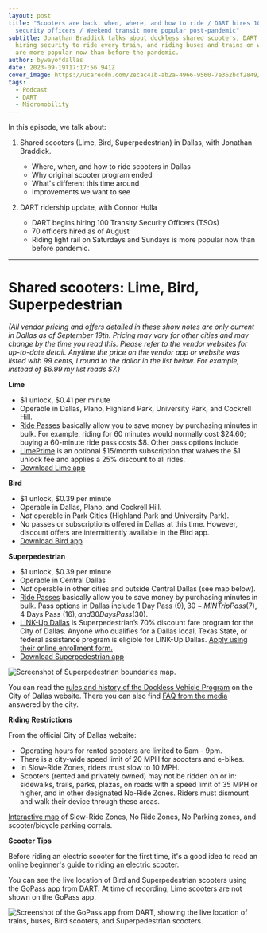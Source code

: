 ```yaml
---
layout: post
title: "Scooters are back: when, where, and how to ride / DART hires 100
  security officers / Weekend transit more popular post-pandemic"
subtitle: Jonathan Braddick talks about dockless shared scooters, DART begins
  hiring security to ride every train, and riding buses and trains on weekends
  are more popular now than before the pandemic.
author: bywayofdallas
date: 2023-09-19T17:17:56.941Z
cover_image: https://ucarecdn.com/2ecac41b-ab2a-4966-9560-7e362bcf2849/
tags:
  - Podcast
  - DART
  - Micromobility
---
```

In this episode, we talk about:

1. Shared scooters (Lime, Bird, Superpedestrian) in Dallas, with Jonathan Braddick.

   * Where, when, and how to ride scooters in Dallas
   * Why original scooter program ended
   * What's different this time around
   * Improvements we want to see
2. DART ridership update, with Connor Hulla

   * DART begins hiring 100 Transity Security Officers (TSOs)
   * 70 officers hired as of August 
   * Riding light rail on Saturdays and Sundays is more popular now than before pandemic. 

- - -

# Shared scooters: Lime, Bird, Superpedestrian[](https://dallascityhall.com/departments/transportation/Pages/dockless-vehicle-program.aspx)

*(All vendor pricing and offers detailed in these show notes are only current in Dallas as of September 19th.* *Pricing may vary for other cities and may change by the time you read this. Please refer to the vendor websites for up-to-date detail. Anytime the price on the vendor app or website was listed with 99 cents, I round to the dollar in the list below. For example, instead of $6.99 my list reads $7.)*

**Lime**

* $1 unlock, $0.41 per minute
* Operable in Dallas, Plano, Highland Park, University Park, and Cockrell Hill.
* [Ride Passes](https://help.li.me/hc/en-us/articles/1260806465069-What-is-a-Ride-Pass-) basically allow you to save money by purchasing minutes in bulk. For example, riding for 60 minutes would normally cost $24.60; buying a 60-minute ride pass costs $8. Other pass options include 
* [LimePrime](https://www.li.me/blog/lime-introduces-lime-prime-just-in-time-for-summer) is an optional $15/month subscription that waives the $1 unlock fee and applies a 25% discount to all rides.
* [Download Lime app](https://www.li.me/the-app)

**Bird**

* $1 unlock, $0.39 per minute
* Operable in Dallas, Plano, and Cockrell Hill.
* *Not* operable in Park Cities (Highland Park and University Park).
* No passes or subscriptions offered in Dallas at this time. However, discount offers are intermittently available in the Bird app.
* [Download Bird app](https://go.bird.co/)

**Superpedestrian**

* $1 unlock, $0.39 per minute
* Operable in Central Dallas
* *Not* operable in other cities and outside Central Dallas (see map below). 
* [Ride Passes](https://superpedestrian.com/passes) basically allow you to save money by purchasing minutes in bulk. Pass options in Dallas include 1 Day Pass ($9), 30-MIN Trip Pass ($7), 4 Days Pass ($16), and 30 Days Pass ($30).
* [LINK-Up Dallas](https://superpedestrian.com/dallas#:~:text=Dallas%E2%80%99s%20website.-,LINK%2DUp%20Dallas,-LINK%2DUp%20Dallas) is Superpedestrian’s 70% discount fare program for the City of Dallas. Anyone who qualifies for a Dallas local, Texas State, or federal assistance program is eligible for LINK-Up Dallas. [Apply using their online enrollment form.](https://airtable.com/appjBU0Yn6D3cQfgM/shr95qDUIbNla2Fco)
* [Download Superpedestrian app](https://superpedestrian.com/how-to-ride)

![Screenshot of Superpedestrian boundaries map.](https://ucarecdn.com/e09a3c54-3975-48be-8713-feaa69611f7f/-/crop/1080x909/0,526/-/preview/ "Superpedestrian is only available and operable in Central Dallas.")

You can read the [rules and history of the Dockless Vehicle Program](https://dallascityhall.com/departments/transportation/Pages/dockless-vehicle-program.aspx) on the City of Dallas website. There you can also find [FAQ from the media](https://dallascityhall.com/departments/transportation/DCH%20Documents/Dockless%20Vehicles/Dockless-Relaunch-FAQ_05242023.pdf) answered by the city.

**Riding Restrictions**

From the official City of Dallas website:

* Operating hours for rented scooters are limited to 5am - 9pm.
* There is a city-wide speed limit of 20 MPH for scooters and e-bikes.
* In Slow-Ride Zones, riders must slow to 10 MPH.
* Scooters (rented and privately owned) may not be ridden on or in: sidewalks, trails, parks, plazas, on roads with a speed limit of 35 MPH or higher, and in other designated No-Ride Zones. Riders must dismount and walk their device through these areas. 

[Interactive map](https://dallasgis.maps.arcgis.com/apps/webappviewer/index.html?id=19ba664de1f741c4876dec2fd56b3477) of Slow-Ride Zones, No Ride Zones, No Parking zones, and scooter/bicycle parking corrals.

**Scooter Tips**

Before riding an electric scooter for the first time, it's a good idea to read an online [beginner's guide to riding an electric scooter](https://riderguide.com/safety/how-to-ride-an-electric-scooter/).

You can see the live location of Bird and Superpedestrian scooters using the [GoPass app](https://riderguide.com/safety/how-to-ride-an-electric-scooter/) from DART. At time of recording, Lime scooters are not shown on the GoPass app.

![Screenshot of the GoPass app from DART, showing the live location of trains, buses, Bird scooters, and Superpedestrian scooters.](https://ucarecdn.com/33db5c15-6aeb-4b82-99e6-5795ecf7218c/ "The GoPass app from DART shows the live location trains, buses, and scooters from Bird and Superpedestrian.")